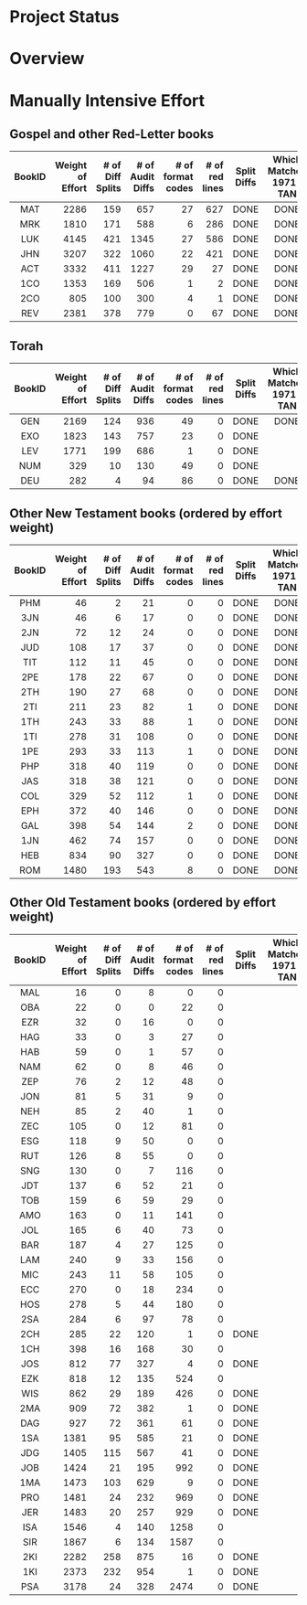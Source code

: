 
Project Status
==============

# Overview

# Manually Intensive Effort
## Gospel and other Red-Letter books
| BookID | Weight<br>of<br>Effort | # of<br>Diff<br>Splits<br> | # of<br>Audit<br>Diffs<br> | # of<br>format<br>codes | # of<br>red<br>lines | Split<br>Diffs | Which<br>Matches<br>1971-TAN | Apply<br>italics | Apply<br>format<br>Codes | Apply<br>Red<br>Codes | 
| :---: |  ---: |  ---: |  ---: |  ---: |  ---: | :---: | :---: | :---: | :---: | :---: | 
| MAT | 2286 | 159 | 657 | 27 | 627 | DONE | DONE | 2PASSES | WIP | WIP |
| MRK | 1810 | 171 | 588 | 6 | 286 | DONE | DONE | 1PASS | WIP |  |
| LUK | 4145 | 421 | 1345 | 27 | 586 | DONE | DONE | 1PASS |  |  |
| JHN | 3207 | 322 | 1060 | 22 | 421 | DONE | DONE | 1PASS |  |  |
| ACT | 3332 | 411 | 1227 | 29 | 27 | DONE | DONE | 1PASS |  |  |
| 1CO | 1353 | 169 | 506 | 1 | 2 | DONE | DONE | 1PASS |  |  |
| 2CO | 805 | 100 | 300 | 4 | 1 | DONE | DONE | 1PASS |  |  |
| REV | 2381 | 378 | 779 | 0 | 67 | DONE | DONE |  |  |  |

## Torah
| BookID | Weight<br>of<br>Effort | # of<br>Diff<br>Splits<br> | # of<br>Audit<br>Diffs<br> | # of<br>format<br>codes | # of<br>red<br>lines | Split<br>Diffs | Which<br>Matches<br>1971-TAN | Apply<br>italics | Apply<br>format<br>Codes | Apply<br>Red<br>Codes | 
| :---: |  ---: |  ---: |  ---: |  ---: |  ---: | :---: | :---: | :---: | :---: | :---: | 
| GEN | 2169 | 124 | 936 | 49 | 0 | DONE | DONE | 1PASS |  |  |
| EXO | 1823 | 143 | 757 | 23 | 0 | DONE |  |  |  |  |
| LEV | 1771 | 199 | 686 | 1 | 0 | DONE |  |  |  |  |
| NUM | 329 | 10 | 130 | 49 | 0 | DONE |  |  |  |  |
| DEU | 282 | 4 | 94 | 86 | 0 | DONE | DONE | 1PASS |  |  |

## Other New Testament books (ordered by effort weight)
| BookID | Weight<br>of<br>Effort | # of<br>Diff<br>Splits<br> | # of<br>Audit<br>Diffs<br> | # of<br>format<br>codes | # of<br>red<br>lines | Split<br>Diffs | Which<br>Matches<br>1971-TAN | Apply<br>italics | Apply<br>format<br>Codes | Apply<br>Red<br>Codes | 
| :---: |  ---: |  ---: |  ---: |  ---: |  ---: | :---: | :---: | :---: | :---: | :---: | 
| PHM | 46 | 2 | 21 | 0 | 0 | DONE | DONE |  |  |  |
| 3JN | 46 | 6 | 17 | 0 | 0 | DONE | DONE |  |  |  |
| 2JN | 72 | 12 | 24 | 0 | 0 | DONE | DONE |  |  |  |
| JUD | 108 | 17 | 37 | 0 | 0 | DONE | DONE |  |  |  |
| TIT | 112 | 11 | 45 | 0 | 0 | DONE | DONE |  |  |  |
| 2PE | 178 | 22 | 67 | 0 | 0 | DONE | DONE |  |  |  |
| 2TH | 190 | 27 | 68 | 0 | 0 | DONE | DONE |  |  |  |
| 2TI | 211 | 23 | 82 | 1 | 0 | DONE | DONE |  |  |  |
| 1TH | 243 | 33 | 88 | 1 | 0 | DONE | DONE |  |  |  |
| 1TI | 278 | 31 | 108 | 0 | 0 | DONE | DONE |  |  |  |
| 1PE | 293 | 33 | 113 | 1 | 0 | DONE | DONE |  |  |  |
| PHP | 318 | 40 | 119 | 0 | 0 | DONE | DONE |  |  |  |
| JAS | 318 | 38 | 121 | 0 | 0 | DONE | DONE |  |  |  |
| COL | 329 | 52 | 112 | 1 | 0 | DONE | DONE |  |  |  |
| EPH | 372 | 40 | 146 | 0 | 0 | DONE | DONE |  |  |  |
| GAL | 398 | 54 | 144 | 2 | 0 | DONE | DONE |  |  |  |
| 1JN | 462 | 74 | 157 | 0 | 0 | DONE | DONE |  |  |  |
| HEB | 834 | 90 | 327 | 0 | 0 | DONE | DONE |  |  |  |
| ROM | 1480 | 193 | 543 | 8 | 0 | DONE | DONE |  |  |  |

## Other Old Testament books (ordered by effort weight)
| BookID | Weight<br>of<br>Effort | # of<br>Diff<br>Splits<br> | # of<br>Audit<br>Diffs<br> | # of<br>format<br>codes | # of<br>red<br>lines | Split<br>Diffs | Which<br>Matches<br>1971-TAN | Apply<br>italics | Apply<br>format<br>Codes | Apply<br>Red<br>Codes | 
| :---: |  ---: |  ---: |  ---: |  ---: |  ---: | :---: | :---: | :---: | :---: | :---: | 
| MAL | 16 | 0 | 8 | 0 | 0 |  |  |  |  |  |
| OBA | 22 | 0 | 0 | 22 | 0 |  |  |  |  |  |
| EZR | 32 | 0 | 16 | 0 | 0 |  |  |  |  |  |
| HAG | 33 | 0 | 3 | 27 | 0 |  |  |  |  |  |
| HAB | 59 | 0 | 1 | 57 | 0 |  |  |  |  |  |
| NAM | 62 | 0 | 8 | 46 | 0 |  |  |  |  |  |
| ZEP | 76 | 2 | 12 | 48 | 0 |  |  |  |  |  |
| JON | 81 | 5 | 31 | 9 | 0 |  |  |  |  |  |
| NEH | 85 | 2 | 40 | 1 | 0 |  |  |  |  |  |
| ZEC | 105 | 0 | 12 | 81 | 0 |  |  |  |  |  |
| ESG | 118 | 9 | 50 | 0 | 0 |  |  |  |  |  |
| RUT | 126 | 8 | 55 | 0 | 0 |  |  |  |  |  |
| SNG | 130 | 0 | 7 | 116 | 0 |  |  |  |  |  |
| JDT | 137 | 6 | 52 | 21 | 0 |  |  |  |  |  |
| TOB | 159 | 6 | 59 | 29 | 0 |  |  |  |  |  |
| AMO | 163 | 0 | 11 | 141 | 0 |  |  |  |  |  |
| JOL | 165 | 6 | 40 | 73 | 0 |  |  |  |  |  |
| BAR | 187 | 4 | 27 | 125 | 0 |  |  |  |  |  |
| LAM | 240 | 9 | 33 | 156 | 0 |  |  |  |  |  |
| MIC | 243 | 11 | 58 | 105 | 0 |  |  |  |  |  |
| ECC | 270 | 0 | 18 | 234 | 0 |  |  |  |  |  |
| HOS | 278 | 5 | 44 | 180 | 0 |  |  |  |  |  |
| 2SA | 284 | 6 | 97 | 78 | 0 |  |  |  |  |  |
| 2CH | 285 | 22 | 120 | 1 | 0 | DONE |  |  |  |  |
| 1CH | 398 | 16 | 168 | 30 | 0 |  |  |  |  |  |
| JOS | 812 | 77 | 327 | 4 | 0 | DONE |  |  |  |  |
| EZK | 818 | 12 | 135 | 524 | 0 |  |  |  |  |  |
| WIS | 862 | 29 | 189 | 426 | 0 | DONE |  |  |  |  |
| 2MA | 909 | 72 | 382 | 1 | 0 | DONE |  |  |  |  |
| DAG | 927 | 72 | 361 | 61 | 0 | DONE |  |  |  |  |
| 1SA | 1381 | 95 | 585 | 21 | 0 | DONE |  |  |  |  |
| JDG | 1405 | 115 | 567 | 41 | 0 | DONE |  |  |  |  |
| JOB | 1424 | 21 | 195 | 992 | 0 | DONE |  |  |  |  |
| 1MA | 1473 | 103 | 629 | 9 | 0 | DONE |  |  |  |  |
| PRO | 1481 | 24 | 232 | 969 | 0 | DONE |  |  |  |  |
| JER | 1483 | 20 | 257 | 929 | 0 | DONE |  |  |  |  |
| ISA | 1546 | 4 | 140 | 1258 | 0 |  |  |  |  |  |
| SIR | 1867 | 6 | 134 | 1587 | 0 |  |  |  |  |  |
| 2KI | 2282 | 258 | 875 | 16 | 0 | DONE |  |  |  |  |
| 1KI | 2373 | 232 | 954 | 1 | 0 | DONE |  |  |  |  |
| PSA | 3178 | 24 | 328 | 2474 | 0 | DONE |  |  |  |  |


